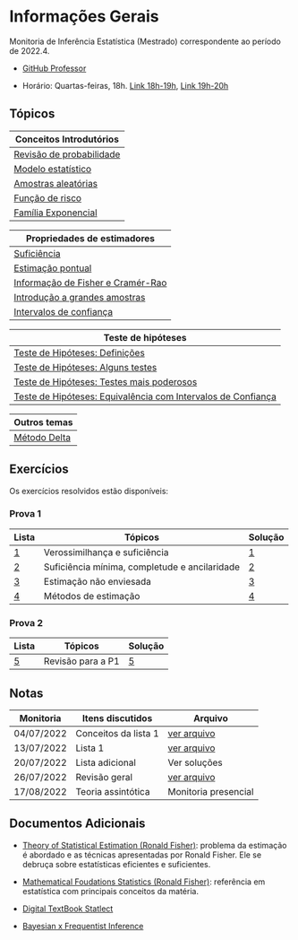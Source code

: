 # Informações Gerais 

Monitoria de Inferência Estatística (Mestrado) correspondente ao período de 2022.4.  

- [GitHub Professor](https://github.com/maxbiostat/Statistical_Inference_MSc)

- Horário: Quartas-feiras, 18h. [Link 18h-19h](https://meet.google.com/ebj-cgog-gry), [Link 19h-20h](https://meet.google.com/mrp-noed-qxp) 

## Tópicos 

|Conceitos Introdutórios|
|---|
|[Revisão de probabilidade](/ta-sessions/infestatistica_MSc/probability)|
|[Modelo estatístico](/ta-sessions/infestatistica_MSc/statistical_model)|
|[Amostras aleatórias](/ta-sessions/infestatistica_MSc/random_samples)|
|[Função de risco](/ta-sessions/infestatistica_MSc/risk_function)|
|[Família Exponencial](/ta-sessions/infestatistica_MSc/exponential_family/exponential_family)|

|Propriedades de estimadores|
|---|
|[Suficiência](/ta-sessions/infestatistica_MSc/sufficiency/sufficiency)|
|[Estimação pontual](/ta-sessions/infestatistica_MSc/estimation/point_estimation)|
|[Informação de Fisher e Cramér-Rao](/ta-sessions/infestatistica_MSc/fisher/fisher)|
|[Introdução a grandes amostras](/ta-sessions/infestatistica_MSc/estimation/large_sample)|
|[Intervalos de confiança](/ta-sessions/infestatistica_MSc/confidence_interval/confidence_interval)|

|Teste de hipóteses|
|---|
|[Teste de Hipóteses: Definições](/ta-sessions/infestatistica_MSc/hypothesis_testing/first_part)|
|[Teste de Hipóteses: Alguns testes](/ta-sessions/infestatistica_MSc/hypothesis_testing/second_part)|
|[Teste de Hipóteses: Testes mais poderosos](/ta-sessions/infestatistica_MSc/hypothesis_testing/third_part)|
|[Teste de Hipóteses: Equivalência com Intervalos de Confiança](/ta-sessions/infestatistica_MSc/hypothesis_testing/fourth_part)|

|Outros temas|
|---|
|[Método Delta](/ta-sessions/infestatistica_MSc/delta_method)|

## Exercícios 

Os exercícios resolvidos estão disponíveis:

### Prova 1

|Lista|Tópicos|Solução|
|-----|-------|-------|
|[1](https://github.com/maxbiostat/Statistical_Inference_MSc/blob/main/listas/lista1_InfEst_MSc.pdf)|Verossimilhança e suficiência|[1](/ta-sessions/unavailable/)|
|[2](https://github.com/maxbiostat/Statistical_Inference_MSc/blob/main/listas/lista2_InfEst_MSc.pdf)|Suficiência mínima, completude e ancilaridade|[2](https://lucasmoschen.github.io/files/disciplines/statistical_inference/solutions2.pdf)|
|[3](https://github.com/maxbiostat/Statistical_Inference_MSc/blob/main/listas/lista3_InfEst_MSc.pdf)|Estimação não enviesada|[3](https://lucasmoschen.github.io/files/disciplines/statistical_inference/solutions3.pdf)
|[4](https://github.com/maxbiostat/Statistical_Inference_MSc/blob/main/listas/lista4_InfEst_MSc.pdf)|Métodos de estimação|[4](https://lucasmoschen.github.io/files/disciplines/statistical_inference/solutions4.pdf)|

### Prova 2

|Lista|Tópicos|Solução|
|-----|-------|-------|
|[5](https://github.com/maxbiostat/Statistical_Inference_MSc/blob/main/listas/lista5_InfEst_MSc.pdf)|Revisão para a P1|[5](/ta-sessions/unavailable/)|

## Notas

|Monitoria|Itens discutidos|Arquivo|
|---------|----------------|-------|
|04/07/2022|Conceitos da lista 1|[ver arquivo](https://lucasmoschen.github.io/files/disciplines/statistical_inference/monitoria_04_07_2022.pdf)|
|13/07/2022|Lista 1|[ver arquivo](https://lucasmoschen.github.io/files/disciplines/statistical_inference/monitoria_13_07_2022.pdf)|
|20/07/2022|Lista adicional|Ver soluções|
|26/07/2022|Revisão geral|[ver arquivo](https://lucasmoschen.github.io/files/disciplines/statistical_inference/monitoria_26_07_2022.pdf)|
|17/08/2022|Teoria assintótica|Monitoria presencial|
  
## Documentos Adicionais 

- [Theory of Statistical
  Estimation (Ronald Fisher)](https://www.cambridge.org/core/journals/mathematical-proceedings-of-the-cambridge-philosophical-society/article/theory-of-statistical-estimation/7A05FB68C83B36C0E91D42C76AB177D4):
  problema da estimação é abordado e as técnicas apresentadas por Ronald
  Fisher. Ele se debruça sobre estatísticas eficientes e suficientes. 

- [Mathematical Foudations Statistics (Ronald
  Fisher)](https://royalsocietypublishing.org/doi/pdf/10.1098/rsta.1922.0009):
  referência em estatística com principais conceitos da matéria. 

- [Digital TextBook Statlect](https://www.statlect.com/)

- [Bayesian x Frequentist Inference](https://normaldeviate.wordpress.com/2012/11/17/what-is-bayesianfrequentist-inference/)